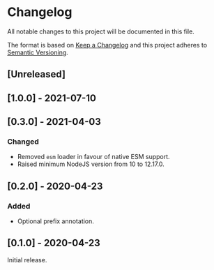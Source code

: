 # Changelog

All notable changes to this project will be documented in this file.

The format is based on [Keep a Changelog](http://keepachangelog.com/en/1.0.0/)
and this project adheres to [Semantic Versioning](http://semver.org/spec/v2.0.0.html).

## [Unreleased]

## [1.0.0] - 2021-07-10

## [0.3.0] - 2021-04-03

### Changed
- Removed `esm` loader in favour of native ESM support.
- Raised minimum NodeJS version from 10 to 12.17.0.

## [0.2.0] - 2020-04-23

### Added
- Optional prefix annotation.

## [0.1.0] - 2020-04-23

Initial release.

